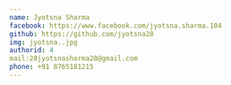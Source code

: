 ```yaml
---
name: Jyotsna Sharma
facebook: https://www.facebook.com/jyotsna.sharma.104
github: https://github.com/jyotsna28
img: jyotsna..jpg
authorid: 4
mail:28jyotsnasharma28@gmail.com
phone: +91 8765181215
---
```

